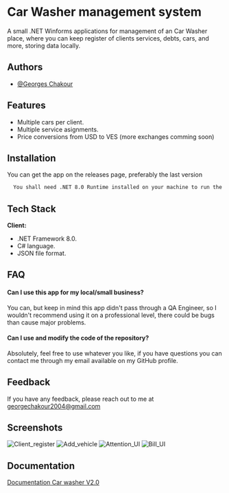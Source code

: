 
# Car Washer management system

A small .NET Winforms applications for management of an Car Washer place, where you can keep register of clients services, debts, cars, and more, storing data locally.


## Authors

- [@Georges Chakour](https://github.com/GeorxGi)


## Features

- Multiple cars per client.
- Multiple service asignments.
- Price conversions from USD to VES (more exchanges comming soon)


## Installation

You can get the app on the releases page, preferably the last version

```bash
  You shall need .NET 8.0 Runtime installed on your machine to run the app
```
    
## Tech Stack

**Client:** 
- .NET Framework 8.0.
- C# language.
- JSON file format.


## FAQ

#### Can I use this app for my local/small business?

You can, but keep in mind this app didn't pass through a QA Engineer, so I wouldn't recommend using it on a professional level, there could be bugs than cause major problems.

#### Can I use and modify the code of the repository?

Absolutely, feel free to use whatever you like, if you have questions you can contact me through my email available on my GitHub profile.


## Feedback

If you have any feedback, please reach out to me at georgechakour2004@gmail.com


## Screenshots

![Client_register](https://github.com/user-attachments/assets/e8ea1489-76d6-4be4-bfc4-1b9dd8a1bab7)
![Add_vehicle](https://github.com/user-attachments/assets/129cbb86-668a-4072-9a8e-b58263004bc5)
![Attention_UI](https://github.com/user-attachments/assets/ab17298e-b00f-4ba0-9ddc-79f0daf4d029)
![Bill_UI](https://github.com/user-attachments/assets/360e67d3-81a5-4d4b-b604-74c902286670)




## Documentation

[Documentation Car washer V2.0](https://github.com/user-attachments/files/18466856/Documentation.Car.washer.V2.0.pdf)

